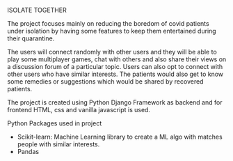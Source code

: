 ISOLATE TOGETHER

The project focuses mainly on reducing the boredom of covid patients under isolation by having some features to keep them entertained during their quarantine.

The users will connect randomly with other users and they will be able to play some multiplayer games, chat with others and also share their views on a discussion forum of a particular topic. Users can also opt to connect with other users who have similar interests. The patients would also get to know some remedies or suggestions which would be shared by recovered patients.

The project is created using Python Django Framework as backend and for frontend HTML, css and vanilla javascript is used.


Python Packages used in project
- Scikit-learn: Machine Learning library to create a ML algo with matches people with similar interests. 
- Pandas

